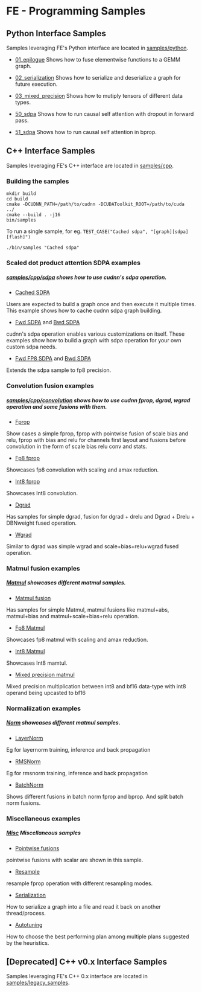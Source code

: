 # FE - Programming Samples

## Python Interface Samples
Samples leveraging FE's Python interface are located in [samples/python](python/).
* [01_epilogue](python/01_matmul_bias.ipynb)
    Shows how to fuse elementwise functions to a GEMM graph.

* [02_serialization](python/02_sdpa_graph_serialization.ipynb)
    Shows how to serialize and deserialize a graph for future execution.

* [03_mixed_precision](python/03_mixed_precision_matmul.ipynb)
    Shows how to mutiply tensors of different data types.

* [50_sdpa](python/50_scaled_dot_product_attention.ipynb)
    Shows how to run causal self attention with dropout in forward pass.

* [51_sdpa](python/51_scaled_dot_product_attention_backward.ipynb)
    Shows how to run causal self attention in bprop.

## C++ Interface Samples
Samples leveraging FE's C++ interface are located in [samples/cpp](cpp/).

### Building the samples

```
mkdir build
cd build
cmake -DCUDNN_PATH=/path/to/cudnn -DCUDAToolkit_ROOT=/path/to/cuda  ../
cmake --build . -j16
bin/samples
```

To run a single sample, for eg. `TEST_CASE("Cached sdpa", "[graph][sdpa][flash]")`

```
./bin/samples "Cached sdpa"
```

### Scaled dot product attention SDPA examples

##### [samples/cpp/sdpa](cpp/sdpa) shows how to use cudnn's sdpa operation.

- [Cached SDPA](cpp/sdpa/fp16_cached.cpp)

Users are expected to build a graph once and then execute it multiple times. This example shows how to cache cudnn sdpa graph building. 

- [Fwd SDPA](cpp/sdpa/fp16_fwd.cpp) and [Bwd SDPA](cpp/sdpa/fp16_bwd.cpp)

cudnn's sdpa operation enables various customizations on itself. These examples show how to build a graph with sdpa operation for your own custom sdpa needs.

- [Fwd FP8 SDPA](cpp/sdpa/fp8_fwd.cpp) and [Bwd SDPA](cpp/sdpa/fp8_bwd.cpp)

Extends the sdpa sample to fp8 precision.

### Convolution fusion examples

##### [samples/cpp/convolution](cpp/convolution/) shows how to use cudnn fprop, dgrad, wgrad operation and some fusions with them.

- [Fprop](cpp/convolution/fprop.cpp)

Show cases a simple fprop, fprop with pointwise fusion of scale bias and relu, fprop with bias and relu for channels first layout and fusions before convolution in the form of scale bias relu conv and stats.

- [Fp8 fprop](cpp/convolution/fp8_fprop.cpp)

Showcases fp8 convolution with scaling and amax reduction.

- [Int8 fprop](cpp/convolution/int8_fprop.cpp)

Showcases Int8 convolution.

- [Dgrad](cpp/convolution/dgrads.cpp)

Has samples for simple dgrad, fusion for dgrad + drelu and Dgrad + Drelu + DBNweight fused operation.

- [Wgrad](cpp/convolution/wgrads.cpp)

Similar to dgrad was simple wgrad and scale+bias+relu+wgrad fused operation.

### Matmul fusion examples

##### [Matmul](cpp/matmul/) showcases different matmul samples.

- [Matmul fusion](cpp/matmul/matmuls.cpp) 

Has samples for simple Matmul, matmul fusions like matmul+abs, matmul+bias and matmul+scale+bias+relu operation.

- [Fp8 Matmul](cpp/matmul/fp8_matmul.cpp)

Showcases fp8 matmul with scaling and amax reduction.

- [Int8 Matmul](cpp/matmul/int8_matmul.cpp)

Showcases Int8 mamtul.

- [Mixed precision matmul](cpp/matmul/mixed_matmul.cpp)

Mixed precision multiplication between int8 and bf16 data-type with int8 operand being upcasted to bf16

### Normaliization examples

##### [Norm](cpp/norm/) showcases different matmul samples.

- [LayerNorm](cpp/norm/layernorm.cpp)

Eg for layernorm training, inference and back propagation

- [RMSNorm](cpp/norm/layernorm.cpp)

Eg for rmsnorm training, inference and back propagation

- [BatchNorm](cpp/norm/batchnorm.cpp)

Shows different fusions in batch norm fprop and bprop. And split batch norm fusions.

### Miscellaneous examples

##### [Misc](cpp/misc/) Miscellaneous samples

- [Pointwise fusions](cpp/misc/pointwise.cpp)

pointwise fusions with scalar are shown in this sample.

- [Resample](cpp/misc/resample.cpp)

resample fprop operation with different resampling modes.

- [Serialization](cpp/misc/serialization.cpp)

How to serialize a graph into a file and read it back on another thread/process. 

- [Autotuning](cpp/misc/autotuning.cpp)

How to choose the best performing plan among multiple plans suggested by the heuristics.

## [Deprecated] C++ v0.x Interface Samples
Samples leveraging FE's C++ 0.x interface are located in [samples/legacy_samples](legacy_samples/).
